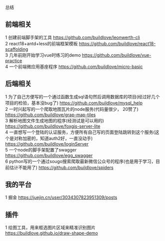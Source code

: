 总结

## 前端相关

1 创建前端脚手架的工具 https://github.com/buildlove/leonwerth-cli   
2 react18+antd+less的前端框架模板 https://github.com/buildlove/react18-scaffolding   
3 几年前刚开始学习vue时练习的demo https://github.com/buildlove/vue-practice  
4 一个前端微应用基座程序 https://github.com/buildlove/micro-basic  

## 后端相关

1 为了自己方便写的一个通过函数生成sql语句然后调用数据库的项目(经过好几个项目的检验，基本没bug了) https://github.com/buildlove/mysql_help  
2 一时兴起写的一个爬取地图瓦片的node服务(代码量很少， 20赞了) https://github.com/buildlove/grap-map-tiles  
3 解析地图文件生成地图的程序(经测试是可以用的) https://github.com/buildlove/foxgis-server-lite  
4 一直想写一个登陆的认证服务，方便所有自己写的页面登陆跳转到这个服务(这个是对称加密的，知道auth2好，一直没动手) https://github.com/buildlove/loginServer  
5 一个node的脚手架配置了swagger https://github.com/buildlove/egg_swagger  
6 python写的一个通过sougo搜索爬取最新微信公众号的程序(也是用于学习，目前估计不能用了) https://github.com/buildlove/spiders  

## 我的平台

1 掘金 https://juejin.cn/user/3034307823951309/posts  

## 插件

1 绘图工具，用来框选图片区域来精准识别图片 https://buildlove.github.io/draw-shape-demo  
